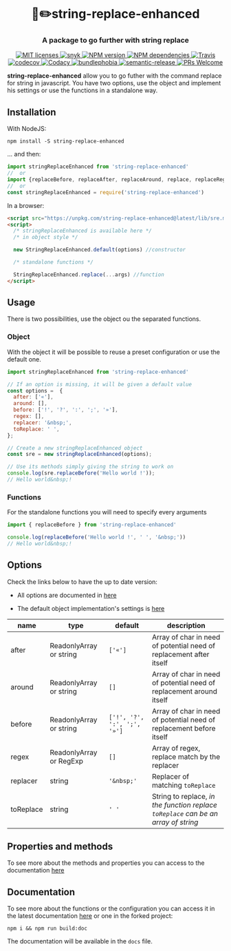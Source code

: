 <h1 align="center" style="border-bottom: none;">📝✏️string-replace-enhanced</h1>
<h3 align="center">A package to go further with string replace</h3>
<p align="center">
  <a href="https://opensource.org/licenses/MIT">
    <img alt="MIT licenses" src="https://img.shields.io/badge/License-MIT-yellow.svg">
  </a>
  <a href="https://snyk.io/test/github/artentica/string-replace-enhanced?targetFile=package.json">
    <img alt="snyk" src="https://snyk.io/test/github/artentica/string-replace-enhanced/badge.svg?targetFile=package.json">
  </a>
  <a href="http://badge.fury.io/js/string-replace-enhanced">
    <img alt="NPM version" src="https://badge.fury.io/js/string-replace-enhanced.svg">
  </a>
  <a href="http://badge.fury.io/js/string-replace-enhanced">
    <img alt="NPM dependencies" src="https://img.shields.io/david/artentica/string-replace-enhanced.svg">
  </a>
  <a href="https://travis-ci.com/artentica/string-replace-enhanced">
    <img alt="Travis" src="https://travis-ci.com/artentica/string-replace-enhanced.svg?branch=master">
  </a>
  <a href="https://codecov.io/gh/artentica/string-replace-enhanced">
    <img alt="codecov" src="https://img.shields.io/codecov/c/github/artentica/string-replace-enhanced.svg">
  </a>
  <a class="badge-align" href="https://www.codacy.com/app/artentica/string-replace-enhanced?utm_source=github.com&amp;utm_medium=referral&amp;utm_content=artentica/string-replace-enhanced&amp;utm_campaign=Badge_Grade">
    <img alt="Codacy" src="https://api.codacy.com/project/badge/Grade/e09a761c88be427ba0a43713055b8ce9"/>
  </a>
  <a href="#badge">
    <img alt="bundlephobia" src="https://img.shields.io/bundlephobia/min/string-replace-enhanced.svg">
  </a>
  <a href="#badge">
    <img alt="semantic-release" src="https://img.shields.io/badge/%20%20%F0%9F%93%A6%F0%9F%9A%80-semantic--release-e10079.svg">
  </a>
  <a href="http://makeapullrequest.com">
    <img alt="PRs Welcome" src="https://img.shields.io/badge/PRs-welcome-brightgreen.svg">
  </a>
</p>

**string-replace-enhanced** allow you to go futher with the command replace for string in javascript. You have two options, use the object and implement his settings or use the functions in a standalone way.

## Installation

With NodeJS:

    npm install -S string-replace-enhanced

... and then:

```javascript
import stringReplaceEnhanced from 'string-replace-enhanced'
//  or
import {replaceBefore, replaceAfter, replaceAround, replace, replaceRegex} from 'string-replace-enhanced'
//  or
const stringReplaceEnhanced = require('string-replace-enhanced')
```
In a browser:

```html
<script src="https://unpkg.com/string-replace-enhanced@latest/lib/sre.min.js"></script>
<script>
  /* stringReplaceEnhanced is available here */
  /* in object style */

  new StringReplaceEnhanced.default(options) //constructor

  /* standalone functions */

  StringReplaceEnhanced.replace(...args) //function
</script>
```

## Usage

There is two possibilities, use the object ou the separated functions.

### Object

With the object it will be possible to reuse a preset configuration or use the default one.

```javascript
import stringReplaceEnhanced from 'string-replace-enhanced'

// If an option is missing, it will be given a default value
const options =  {
  after: ['«'],
  around: [],
  before: ['!', '?', ':', ';', '»'],
  regex: [],
  replacer: '&nbsp;',
  toReplace: ' ',
};

// Create a new stringReplaceEnhanced object
const sre = new stringReplaceEnhanced(options);

// Use its methods simply giving the string to work on
console.log(sre.replaceBefore('Hello world !'));
// Hello world&nbsp;!
```

### Functions

For the standalone functions you will need to specify every arguments

```javascript
import { replaceBefore } from 'string-replace-enhanced'

console.log(replaceBefore('Hello world !', ' ', '&nbsp;'))
// Hello world&nbsp;!
```

## Options

Check the links below to have the up to date version:

 - All options are documented in [here](https://artentica.github.io/string-replace-enhanced/interfaces/_interfaces_.isettings.html)

 - The default object implementation's settings is [here](https://artentica.github.io/string-replace-enhanced/modules/_defaultsetttings_.html)

| name      | type                            | default                     | description                                                                          |
| --------- | ------------------------------- | --------------------------- | ------------------------------------------------------------------------------------ |
| after     | ReadonlyArray<string> or string | `['«']`                     | Array of char in need of potential need of replacement after itself                  |
| around    | ReadonlyArray<string> or string | `[]`                        | Array of char in need of potential need of replacement around itself                 |
| before    | ReadonlyArray<string> or string | `['!', '?', ':', ';', '»']` | Array of char in need of potential need of replacement before itself                 |
| regex     | ReadonlyArray<RegExp> or RegExp | `[]`                        | Array of regex, replace match by the replacer                                        |
| replacer  | string                          | `'&nbsp;'`                  | Replacer of matching `toReplace`                                                     |
| toReplace | string                          | `' '`                       | String to replace, *in the function _replace_ `toReplace` can be an array of string* |


## Properties and methods

To see more about the methods and properties you can access to the documentation [here](https://artentica.github.io/string-replace-enhanced/modules/_core_.html)


## Documentation

To see more about the functions or the configuration you can access it in the latest documentation [here](https://artentica.github.io/string-replace-enhanced/) or one in the forked project:

    npm i && npm run build:doc

The documentation will be available in the `docs` file.